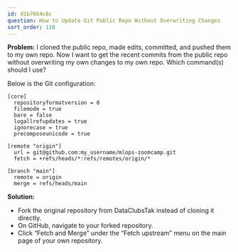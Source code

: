 ```yaml
---
id: d1b7664c6c
question: How to Update Git Public Repo Without Overwriting Changes
sort_order: 110
---
```


**Problem:** I cloned the public repo, made edits, committed, and pushed them to my own repo. Now I want to get the recent commits from the public repo without overwriting my own changes to my own repo. Which command(s) should I use?

Below is the Git configuration:

```
[core]
  repositoryformatversion = 0
  filemode = true
  bare = false
  logallrefupdates = true
  ignorecase = true
  precomposeunicode = true

[remote "origin"]
  url = git@github.com:my_username/mlops-zoomcamp.git
  fetch = +refs/heads/*:refs/remotes/origin/*

[branch "main"]
  remote = origin
  merge = refs/heads/main
```

**Solution:**

- Fork the original repository from DataClubsTak instead of cloning it directly.
- On GitHub, navigate to your forked repository.
- Click “Fetch and Merge” under the “Fetch upstream” menu on the main page of your own repository.